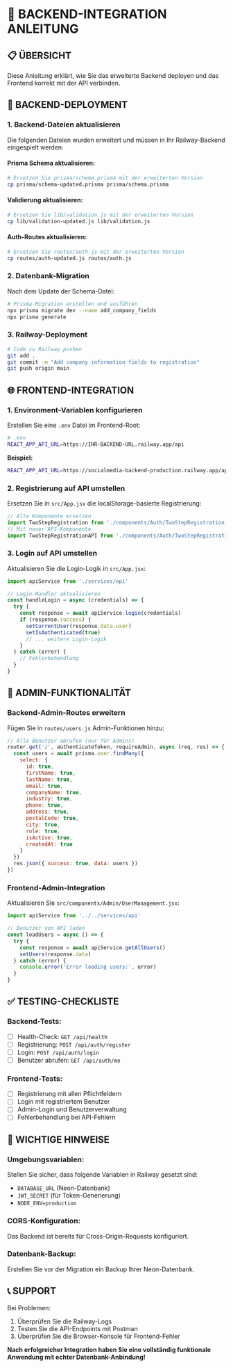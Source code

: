 # 🚀 BACKEND-INTEGRATION ANLEITUNG

## 📋 ÜBERSICHT

Diese Anleitung erklärt, wie Sie das erweiterte Backend deployen und das Frontend korrekt mit der API verbinden.

## 🔧 BACKEND-DEPLOYMENT

### **1. Backend-Dateien aktualisieren**

Die folgenden Dateien wurden erweitert und müssen in Ihr Railway-Backend eingespielt werden:

#### **Prisma Schema aktualisieren:**
```bash
# Ersetzen Sie prisma/schema.prisma mit der erweiterten Version
cp prisma/schema-updated.prisma prisma/schema.prisma
```

#### **Validierung aktualisieren:**
```bash
# Ersetzen Sie lib/validation.js mit der erweiterten Version
cp lib/validation-updated.js lib/validation.js
```

#### **Auth-Routes aktualisieren:**
```bash
# Ersetzen Sie routes/auth.js mit der erweiterten Version
cp routes/auth-updated.js routes/auth.js
```

### **2. Datenbank-Migration**

Nach dem Update der Schema-Datei:

```bash
# Prisma-Migration erstellen und ausführen
npx prisma migrate dev --name add_company_fields
npx prisma generate
```

### **3. Railway-Deployment**

```bash
# Code zu Railway pushen
git add .
git commit -m "Add company information fields to registration"
git push origin main
```

## 🌐 FRONTEND-INTEGRATION

### **1. Environment-Variablen konfigurieren**

Erstellen Sie eine `.env` Datei im Frontend-Root:

```bash
# .env
REACT_APP_API_URL=https://IHR-BACKEND-URL.railway.app/api
```

**Beispiel:**
```bash
REACT_APP_API_URL=https://socialmedia-backend-production.railway.app/api
```

### **2. Registrierung auf API umstellen**

Ersetzen Sie in `src/App.jsx` die localStorage-basierte Registrierung:

```javascript
// Alte Komponente ersetzen
import TwoStepRegistration from './components/Auth/TwoStepRegistration'
// Mit neuer API-Komponente
import TwoStepRegistrationAPI from './components/Auth/TwoStepRegistrationAPI'
```

### **3. Login auf API umstellen**

Aktualisieren Sie die Login-Logik in `src/App.jsx`:

```javascript
import apiService from './services/api'

// Login-Handler aktualisieren
const handleLogin = async (credentials) => {
  try {
    const response = await apiService.login(credentials)
    if (response.success) {
      setCurrentUser(response.data.user)
      setIsAuthenticated(true)
      // ... weitere Login-Logik
    }
  } catch (error) {
    // Fehlerbehandlung
  }
}
```

## 🔐 ADMIN-FUNKTIONALITÄT

### **Backend-Admin-Routes erweitern**

Fügen Sie in `routes/users.js` Admin-Funktionen hinzu:

```javascript
// Alle Benutzer abrufen (nur für Admins)
router.get('/', authenticateToken, requireAdmin, async (req, res) => {
  const users = await prisma.user.findMany({
    select: {
      id: true,
      firstName: true,
      lastName: true,
      email: true,
      companyName: true,
      industry: true,
      phone: true,
      address: true,
      postalCode: true,
      city: true,
      role: true,
      isActive: true,
      createdAt: true
    }
  })
  res.json({ success: true, data: users })
})
```

### **Frontend-Admin-Integration**

Aktualisieren Sie `src/components/Admin/UserManagement.jsx`:

```javascript
import apiService from '../../services/api'

// Benutzer von API laden
const loadUsers = async () => {
  try {
    const response = await apiService.getAllUsers()
    setUsers(response.data)
  } catch (error) {
    console.error('Error loading users:', error)
  }
}
```

## ✅ TESTING-CHECKLISTE

### **Backend-Tests:**
- [ ] Health-Check: `GET /api/health`
- [ ] Registrierung: `POST /api/auth/register`
- [ ] Login: `POST /api/auth/login`
- [ ] Benutzer abrufen: `GET /api/auth/me`

### **Frontend-Tests:**
- [ ] Registrierung mit allen Pflichtfeldern
- [ ] Login mit registriertem Benutzer
- [ ] Admin-Login und Benutzerverwaltung
- [ ] Fehlerbehandlung bei API-Fehlern

## 🚨 WICHTIGE HINWEISE

### **Umgebungsvariablen:**
Stellen Sie sicher, dass folgende Variablen in Railway gesetzt sind:
- `DATABASE_URL` (Neon-Datenbank)
- `JWT_SECRET` (für Token-Generierung)
- `NODE_ENV=production`

### **CORS-Konfiguration:**
Das Backend ist bereits für Cross-Origin-Requests konfiguriert.

### **Datenbank-Backup:**
Erstellen Sie vor der Migration ein Backup Ihrer Neon-Datenbank.

## 📞 SUPPORT

Bei Problemen:
1. Überprüfen Sie die Railway-Logs
2. Testen Sie die API-Endpoints mit Postman
3. Überprüfen Sie die Browser-Konsole für Frontend-Fehler

**Nach erfolgreicher Integration haben Sie eine vollständig funktionale Anwendung mit echter Datenbank-Anbindung!**

